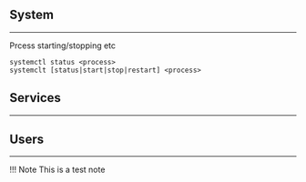 ## System
---

Prcess starting/stopping etc

```
systemctl status <process>
systemclt [status|start|stop|restart] <process>
```


## Services
---

## Users
---


!!! Note
This is a test note
